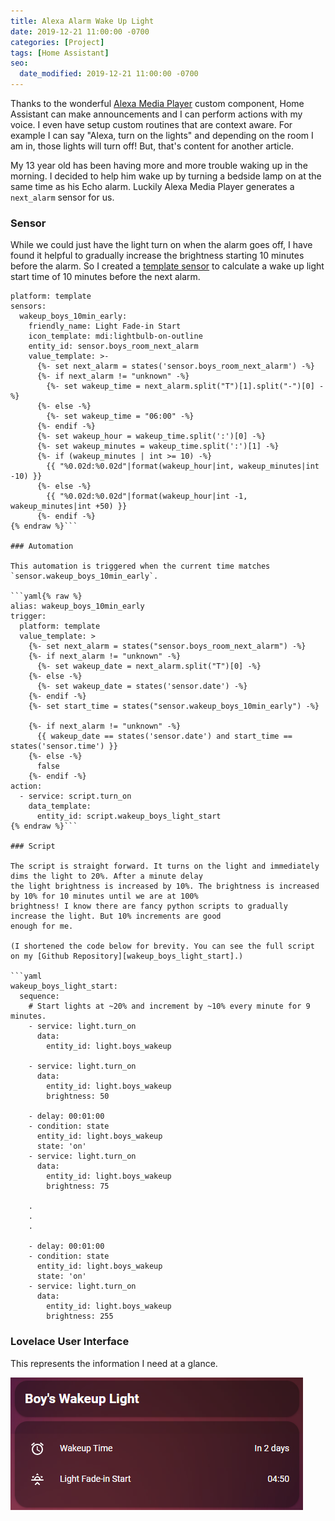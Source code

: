 ```yaml
---
title: Alexa Alarm Wake Up Light
date: 2019-12-21 11:00:00 -0700
categories: [Project]
tags: [Home Assistant]
seo:
  date_modified: 2019-12-21 11:00:00 -0700
---
```


Thanks to the wonderful [Alexa Media Player][alexa_media_player] custom component,
Home Assistant can make announcements and I can perform actions with my voice. I even have setup custom routines that
are context aware. For example I can say "Alexa, turn on the lights" and depending on the room I am in, those lights
will turn off! But, that's content for another article.

My 13 year old has been having more and more trouble waking up in the morning. I decided to help him wake up by turning
a bedside lamp on at the same time as his Echo alarm. Luckily Alexa Media Player generates a `next_alarm` sensor for us.

### Sensor

While we could just have the light turn on when the alarm goes off, I have found it helpful to gradually increase the
brightness starting 10 minutes before the alarm. So I created a [template sensor][template_sensor] to calculate a wake
up light start time of 10 minutes before the next alarm.

```yaml{% raw %}
platform: template
sensors:
  wakeup_boys_10min_early:
    friendly_name: Light Fade-in Start
    icon_template: mdi:lightbulb-on-outline
    entity_id: sensor.boys_room_next_alarm
    value_template: >-
      {%- set next_alarm = states('sensor.boys_room_next_alarm') -%}
      {%- if next_alarm != "unknown" -%}
        {%- set wakeup_time = next_alarm.split("T")[1].split("-")[0] -%}
      {%- else -%}
        {%- set wakeup_time = "06:00" -%}
      {%- endif -%}
      {%- set wakeup_hour = wakeup_time.split(':')[0] -%}
      {%- set wakeup_minutes = wakeup_time.split(':')[1] -%}
      {%- if (wakeup_minutes | int >= 10) -%}
        {{ "%0.02d:%0.02d"|format(wakeup_hour|int, wakeup_minutes|int -10) }}
      {%- else -%}
        {{ "%0.02d:%0.02d"|format(wakeup_hour|int -1, wakeup_minutes|int +50) }}
      {%- endif -%}
{% endraw %}```

### Automation

This automation is triggered when the current time matches `sensor.wakeup_boys_10min_early`.

```yaml{% raw %}
alias: wakeup_boys_10min_early
trigger:
  platform: template
  value_template: >
    {%- set next_alarm = states("sensor.boys_room_next_alarm") -%}
    {%- if next_alarm != "unknown" -%}
      {%- set wakeup_date = next_alarm.split("T")[0] -%}
    {%- else -%}
      {%- set wakeup_date = states('sensor.date') -%}
    {%- endif -%}
    {%- set start_time = states("sensor.wakeup_boys_10min_early") -%}

    {%- if next_alarm != "unknown" -%}
      {{ wakeup_date == states('sensor.date') and start_time == states('sensor.time') }}
    {%- else -%}
      false
    {%- endif -%}
action:
  - service: script.turn_on
    data_template:
      entity_id: script.wakeup_boys_light_start
{% endraw %}```

### Script

The script is straight forward. It turns on the light and immediately dims the light to 20%. After a minute delay
the light brightness is increased by 10%. The brightness is increased by 10% for 10 minutes until we are at 100%
brightness! I know there are fancy python scripts to gradually increase the light. But 10% increments are good
enough for me.

(I shortened the code below for brevity. You can see the full script on my [Github Repository][wakeup_boys_light_start].)

```yaml
wakeup_boys_light_start:
  sequence:
    # Start lights at ~20% and increment by ~10% every minute for 9 minutes.
    - service: light.turn_on
      data:
        entity_id: light.boys_wakeup

    - service: light.turn_on
      data:
        entity_id: light.boys_wakeup
        brightness: 50

    - delay: 00:01:00
    - condition: state
      entity_id: light.boys_wakeup
      state: 'on'
    - service: light.turn_on
      data:
        entity_id: light.boys_wakeup
        brightness: 75

    .
    .
    .

    - delay: 00:01:00
    - condition: state
      entity_id: light.boys_wakeup
      state: 'on'
    - service: light.turn_on
      data:
        entity_id: light.boys_wakeup
        brightness: 255
```

### Lovelace User Interface

This represents the information I need at a glance.

![My Alexa Alarm Lovelace UI](/assets/img/2019-12-20-alexa-alarm.png)

[alexa_media_player]: https://github.com/custom-components/alexa_media_player
[template_sensor]: https://www.home-assistant.io/integrations/template/
[wakeup_boys_light_start]: https://github.com/brianhanifin/Home-Assistant-Config/blob/master/scripts/wakeup/wakeup_boys_light_start.yaml

